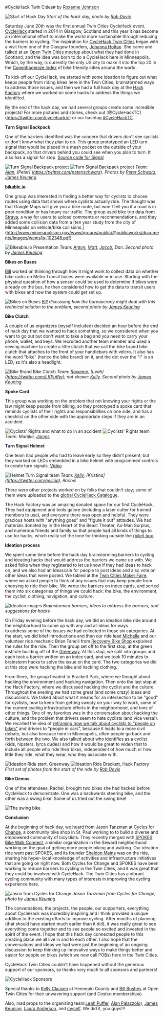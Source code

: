 #CycleHack Twin Cities#
by [Roxanne Johnson](https://twitter.com/roxLjohnson)

![Start of Hack Day](/images/cyclehacktc_2015/HF_RD.jpg)
*Start of the hack day, photo by [Rob Davis](https://twitter.com/robfargo)*

Saturday June 20th was the first annual Twin Cities CycleHack event. [CycleHack](http://www.cyclehack.com) started in 2014 in Glasgow, Scotland 
and this year it has become an international effort to make the world more sustainable through reducing the barriers to cycling. 
The inspiration for [CycleHack Twin Cities](http://www.cyclehacktc.com) began with a visit from one of the Glasgow founders, [Johanna Holtan](http://www.cyclehack.com/the-team/). 
She came and talked at an [Open Twin Cities meetup](http://bikeablejo.com/2014/08/27/twin-cities-cycling/) about what they had done in 
Scotland, and the idea was born to do a CycleHack here in Minneapolis. Which, by the way, is currently the only US city to make it into the top 
20 in the [Copenhagenize Index](http://copenhagenize.eu/index/18_minneapolis.html) of bike friendly cities around the world.

To kick off our CycleHack, we started with some ideation to figure out what keeps people from riding bikes here in the 
Twin Cities, brainstormed ways to address those issues, and then we had a full hack day at the [Hack Factory](http://www.tcmaker.org/blog/) 
where we worked on some hacks to address the things we identified.

By the end of the hack day, we had several groups create some incredible projects! For more pictures and stories, check out [@CycleHackTC]
(https://twitter.com/cyclehacktc) or our hashtag [#CycleHackTC](https://twitter.com/hashtag/cyclehacktc?src=hash).

**Turn Signal Backpack**

One of the barriers identified was the concern that drivers don't see cyclists or don't know what they plan to do. This group prototyped an LED 
turn signal that would be placed in a mesh pocket on the outside of your backpack, so that drivers behind you could see when you plan 
to turn. It also has a signal for stop. [Source code for Signal](https://github.com/zzolo/signal)

![Turn Signal Backpack project](/images/cyclehacktc_2015/turn_signal_backpack.jpg) 
![Turn Signal Backpack project](/images/cyclehacktc_2015/turn_signal_backpack_2.jpg) *Team: [Alan](https://twitter.com/zzolo), [Peter]
(https://twitter.com/peterjschwarz). Photos by [Peter Schwarz](https://twitter.com/peterjschwarz), [James Keuning](https://twitter.com/jmkeuning)*

**[bikable.io](http://www.bikeable.io)**

One group was interested in finding a better way for cyclists to choose routes using data that shows where cyclists actually ride. The 
thought was that Google Maps will give you a bike route, but won't tell you if a road is in poor condition or has heavy car traffic.
The group used bike trip data from [Strava](https://www.strava.com/local), a way for users to upload comments or recommendations, 
and they added some collision data from a [ten year study from the city of Minneapolis on vehicle/bike collisions.]
(http://www.minneapolismn.gov/www/groups/public/@publicworks/documents/images/wcms1p-102346.pdf)

![Bikeable.io Presentation](/images/cyclehacktc_2015/bikeable.jpg) *Team: [Anton](https://twitter.com/anton612), 
[Matt](https://twitter.com/experimatt), [Jacob](https://twitter.com/jdaltsalt), Dan.
Second photo by [James Keuning](https://twitter.com/jmkeuning)*

**Bikes on Buses**

[Bill](https://twitter.com/wbushey) worked on thinking through how it might work to collect data on whether bike racks on Metro Transit buses were available or in use. 
Starting with the physical question of how a sensor could be used to determine if bikes were already on the bus, he then considered 
how to get the data to transit users with bikes and how the system could get set up.

![Bikes on Buses](/images/cyclehacktc_2015/bill_bus.jpg) *[Bill](https://twitter.com/wbushey) discussing how the bureaucracy might deal with this technical solution 
to the problem, second photo by [James Keuning](https://twitter.com/jmkeuning)*

**Bike Clutch**

A couple of us organizers (myself included) decided an hour before the end of hack day that we wanted to hack something, so we considered when you 
want to go out but don't want to take a bag and you need to carry your phone, wallet, and keys. We recruited another team member and used 
a sewing machine to create a little clutch that we call the bike brand bike clutch that attaches to the front of your handlebars 
with velcro. It also has the word "bike" (hence the bike brand) on it, and the dot over the "i" is an LED, so it's also a headlight.

![Bike Brand Bike Clutch](/images/cyclehacktc_2015/bike_clutch.jpg) *Team: [Roxanne](https://twitter.com/roxljohnson), [Leah]
(https://twitter.com/LKPuffer); not shown: [Kelly](https://twitter.com/cre8ivecubed).
Second photo by [James Keuning](https://twitter.com/jmkeuning)*

**Spoke Card**

This group was working on the problem that not knowing your rights or the law might keep people from biking, so they prototyped a spoke card 
that reminds cyclists of their rights and responsibilities on one side, and has a checklist on the other side with 
the appropriate steps if they are in an accident.

![Cyclists' Rights and what to do in an accident](/images/cyclehacktc_2015/spoke_card_full.jpg)
![Cyclists' Rights team](/images/cyclehacktc_2015/spoke_card_team_jk.jpg) *Team: Marijke, [James](https://twitter.com/jmkeuning)*

**Turn Signal Helmet**

One team had people who had to leave early so they didn't present, but they worked on LEDs embedded in a bike helmet with programmed controls 
to create turn signals. [Video](http://www.mobypicture.com/user/gelicia/view/18234077)

![Helmet Turn Signal team](/images/cyclehacktc_2015/turn_signal_team.jpg) *Team: [Kelly](https://twitter.com/cre8ivecubed), [Kristina]
(https://twitter.com/gelicia), Rachel*

There were other projects worked on by folks that couldn't stay; some of them were uploaded to the 
[global CycleHack Catalogue](http://www.cyclehack.com/location/minneapolis/).

The Hack Factory was an amazing donated space for our first CycleHack. They had equipment and tools galore (including a laser cutter 
for trained members to use), and everyone there was open and helpful. They were gracious hosts with "anything goes" and "figure it out" attitudes. 
We had materials donated by In the Heart of the Beast Theater, Ax-Man Surplus, and numerous friends and family so that people had all kinds of 
things to use for hacks, which really set the tone for thinking outside the [(bike) box](http://www.ci.minneapolis.mn.us/bicycles/bike-box).

**Ideation process**

We spent some time before the hack day brainstorming barriers to cycling and ideating hacks that would address the barriers we came up with. 
We asked folks when they registered to let us know if they had ideas to hack on, and we also had an Ideascale for people to post ideas and 
also vote on other ideas that were posted. We tabled at the [Twin Cities Maker Faire](http://makerfairemsp.com/), where we asked people to 
think of any issues that may keep people from choosing to ride their bike. We wrote the barriers on index cards, and sorted them into six 
categories of things we could hack: the bike, the environment, the cyclist, clothing, navigation, and culture.

![Ideation images](/images/cyclehacktc_2015/ideation_full.JPG) 
*Brainstormed barriers, ideas to address the barriers, and suggestions for hacks*

On Friday evening before the hack day, we did an ideation bike ride around the neighborhood to come up with any and all ideas for ways  
to address some of the issues we had collected in those six categories. At the start, we did brief introductions and then our ride lead 
[Michelle](https://twitter.com/michellecohrene) and our volunteer ride mechanic Brian Fanelli from [Recovery Bike Shop](http://morethanabicycle.com/recoverybikeshop.html) 
explained the rules for the ride. 
Then the group set off to the first stop, at the green 
institute building off of the [Greenway](http://midtowngreenway.org/about-the-greenway/). At this stop, we split into groups and each 
took a barrier written on an index card, and we took 10 
minutes to brainstorm hacks to solve the issue on the card. The two categories we did at this stop were hacking the bike and hacking clothing.</br>

From there, the group headed to Brackett Park, where we thought about hacking the environment and hacking navigation. Then onto the last 
stop at the Hack Factory, where we discussed hacking the cyclist and the culture. Throughout the evening we had some great (and some crazy) 
ideas and discussions. We talked about what it means for an intersection to be "good" for cyclists, how to keep from getting sweaty on 
your way to work, some of the current cycling infrastructure efforts in the neighborhood, and tons of other things.
One of my favorites was in the conversation about hacking the culture, and the problem that drivers seem to hate cyclists (and vice versa!). 
We recalled the idea of [reframing how we talk about 
cyclists to "people on bikes"](http://www.citylab.com/commute/2015/02/dont-say-cyclists-say-people-on-bikes/385387/)
 and drivers to "people in cars", because it leads to a more civil debate, but also because here in Minneapolis, often people go back and forth 
between the two. We also talked about who identifies as a cyclist (kids, hipsters, lyrca dudes) and how it would be great to widen that to 
include all people who ride their bikes, independent of how much or how little they ride, what they wear, who they associate with.

![Ideation Ride start, Greenway](/images/cyclehacktc_2015/ideation_1.jpg) 
![Ideation Ride Brackett, Hack Factory](/images/cyclehacktc_2015/ideation_2.jpg)
*First set of photos from the start of the ride by [Rob Davis](https://twitter.com/robfargo)*

**Bike Demos**

One of the attendees, Rachel, brought two bikes she had hacked before CycleHack to demonstrate. One was a backwards steering bike, and the other 
was a swing bike. Some of us tried out the swing bike!

![The swing bike](/images/cyclehacktc_2015/swing_bike.jpg)

**Conclusion**

At the beginning of hack day, we heard from Jason Tanzman at [Cycles for Change](http://www.cyclesforchange.org/), a community bike shop in St. Paul
working to to build a diverse and empowered community of bicyclists. They recently merged with [SPOKES Bike Walk Connect](http://spokesconnect.org/), 
a similar organization in the Seward neighborhood working on the goal of getting more people biking and walking. 
Our ideation ride went past SPOKES, and its founder [Sheldon Mains](https://twitter.com/sheldonM) was on the ride, sharing his hyper-local knowledge 
of activities and infrastructure initiatives that are going on right now. Both Cycles for Change and SPOKES have been working to reduce 
barriers to cycling in the Twin Cities, and it was great that they could be involved with CycleHack. The Twin Cities has a vibrant cycling community 
with many types of interests in improving the cycling experience here.

![Jason from Cycles for Change](/images/cyclehacktc_2015/jason_c4c.jpg)
*Jason Tanzman from Cycles for Change, photo by [James Keuning](https://twitter.com/jmkeuning)*

The conversations, the projects, the people, our supporters, everything about CycleHack was incredibly inspiring and I think provided a unique 
addition to the existing efforts to improve cycling. After months of planning (that should have started much earlier than it did), 
it was really great to see everything come together and to see people so excited and invested in the spirit of the event. I hope that this hack day 
connected people to this amazing place we all live in and to each other. I also hope that the conversations and ideas we had were just
the beginning of an ongoing discussion to keep thinking up innovative ways to make things better and easier for people on bikes (which we now 
call POBs) here in the Twin Cities.

CycleHack Twin Cities couldn't have happened without the generous support of our sponsors, so thanks very much to all sponsors and partners! 

![CycleHack Sponsors](/images/cyclehacktc_2015/sponsors.jpg)

Special thanks to [Kelly Clausen](https://twitter.com/cre8ivecubed) at Hennepin County and [Bill Bushey](https://twitter.com/wbushey) at 
Open Twin Cities for their unwavering support (and Costco memberships).

Also, mad props to the organizing team:[Leah Puffer](https://twitter.com/LKPuffer), [Alan Palazzolo](https://twitter.com/zzolo)), 
[James Keuning](https://twitter.com/jmkeuning), [Laura Anderson](https://twitter.com/LA0811), and [myself](https://twitter.com/roxLjohnson).
We did it, you guys!!!
